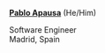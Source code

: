 <a href="https://apausa.xyz" target="_blank" rel="noreferrer">**Pablo Apausa**</a> (He/Him)

Software Engineer  
Madrid, Spain

